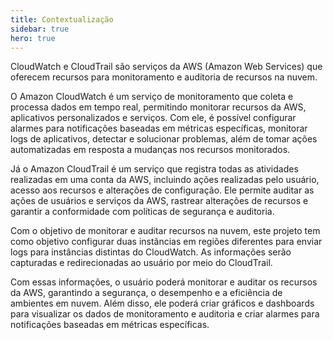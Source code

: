 ```yaml
---
title: Contextualização
sidebar: true
hero: true
---
```


<VPDocHero
    class="VPDocHero"
    name="Contextualização"
    text="das ferramentas utilizadas"
    tagline="2023"
/>

CloudWatch e CloudTrail são serviços da AWS (Amazon Web Services) que oferecem recursos para monitoramento e auditoria de recursos na nuvem.

O Amazon CloudWatch é um serviço de monitoramento que coleta e processa dados em tempo real, permitindo monitorar recursos da AWS, aplicativos personalizados e serviços. Com ele, é possível configurar alarmes para notificações baseadas em métricas específicas, monitorar logs de aplicativos, detectar e solucionar problemas, além de tomar ações automatizadas em resposta a mudanças nos recursos monitorados.

Já o Amazon CloudTrail é um serviço que registra todas as atividades realizadas em uma conta da AWS, incluindo ações realizadas pelo usuário, acesso aos recursos e alterações de configuração. Ele permite auditar as ações de usuários e serviços da AWS, rastrear alterações de recursos e garantir a conformidade com políticas de segurança e auditoria.

Com o objetivo de monitorar e auditar recursos na nuvem, este projeto tem como objetivo configurar duas instâncias em regiões diferentes para enviar logs para instâncias distintas do CloudWatch. As informações serão capturadas e redirecionadas ao usuário por meio do CloudTrail.

Com essas informações, o usuário poderá monitorar e auditar os recursos da AWS, garantindo a segurança, o desempenho e a eficiência de ambientes em nuvem. Além disso, ele poderá criar gráficos e dashboards para visualizar os dados de monitoramento e auditoria e criar alarmes para notificações baseadas em métricas específicas.